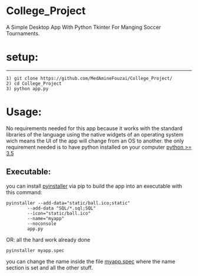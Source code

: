 # College_Project

A Simple Desktop App With Python Tkinter For Manging Soccer Tournaments.

# setup:
 ----------------------

    1) git clone https://github.com/MedAmineFouzai/College_Project/ 
    2) cd College_Project                                           
    3) python app.py                                                 


# Usage:

No requirements needed for this app because it works with the standard libraries of the language
using the native widgets of an operating system  wich means the UI of the app will change from an OS to another.
the only requirement needed is to have python installed on your computer [python >= 3.5](https://www.python.org/) 
 
## Executable:

you can install [pyinstaller](https://pypi.org/project/PyInstaller/) via pip to build the app into an executable with this command: 


    pyinstaller --add-data="static/ball.ico;static" 
            --add-data "SQL/*.sql;SQL" 
            --icon="static/ball.ico" 
            --name="myapp" 
            --noconsole 
            app.py

OR: all the hard work already done 
    
    pyinstaller myapp.spec
   
you can change the name inside the file [myapp.spec](https://github.com/MedAmineFouzai/College_Project/blob/master/myapp.spec) where the name section is set and all the other stuff.
